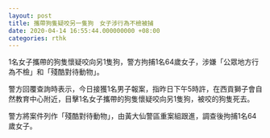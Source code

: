 ```yaml
---
layout: post
title: 攜帶狗隻疑咬另一隻狗　女子涉行為不檢被捕
date: 2020-04-14 16:55:44.000000000 +08:00
categories: rthk
---
```


1名女子攜帶的狗隻懷疑咬向另1隻狗，警方拘捕1名64歲女子，涉嫌「公眾地方行為不檢」和「殘酷對待動物」。

警方回覆查詢時表示，今日接獲1名男子報案，指昨日下午5時許，在西貢獅子會自然教育中心附近，目擊1名女子攜帶的狗隻懷疑咬向另1隻狗，被咬的狗隻死去。

警方將案件列作「殘酷對待動物」，由黃大仙警區重案組跟進，調查後拘捕1名64歲女子。
